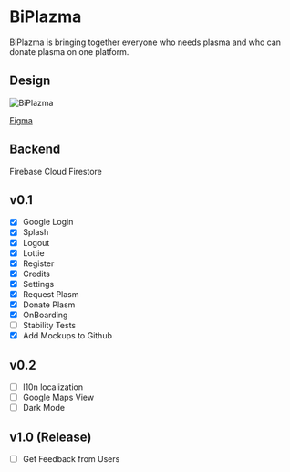 # BiPlazma

BiPlazma is bringing together everyone who needs plasma and who can donate plasma on one platform.

## Design

![BiPlazma](https://user-images.githubusercontent.com/21019611/80645730-364bd400-8a74-11ea-9400-f1201dd2e629.png)

[Figma](https://www.figma.com/file/BhroaCYjHfoBwfl0aKSlZD/PlazmaBul?node-id=2%3A4)

## Backend

Firebase Cloud Firestore

## v0.1
- [x] Google Login
- [x] Splash
- [x] Logout
- [x] Lottie
- [x] Register
- [x] Credits
- [x] Settings
- [x] Request Plasm
- [x] Donate Plasm
- [x] OnBoarding
- [ ] Stability Tests
- [x] Add Mockups to Github

## v0.2
- [ ] l10n localization
- [ ] Google Maps View
- [ ] Dark Mode

## v1.0 (Release)
- [ ] Get Feedback from Users
